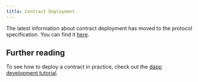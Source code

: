 ```yaml
---
title: Contract Deployment
---
```


The latest information about contract deployment has moved to the protocol specification. You can find it [here](../../../protocol-specs/contract-deployment/index.md).

## Further reading

To see how to deploy a contract in practice, check out the [dapp development tutorial](../../../tutorials/simple_dapp).
